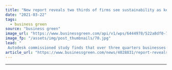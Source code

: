 ```yaml
---
title: "New report reveals two thirds of firms see sustainability as key to corporate strategy"
date: "2021-03-22"
tags: 
  - business green
source: "business green"
image_url: "https://www.businessgreen.com/api/v1/wps/6444978/522a8df0-7bd5-4929-b7a9-ab07bb343272/2/iStock-1222647141-185x114.jpg"
image_fp: "/assets/img/post_thumbnails/70.jpg"
lead: "
 Autodesk commissioned study finds that over three quarters businesses believe embracing sustainability measures gives them a strategic edge ..."
article_url: "https://www.businessgreen.com/news/4028831/report-reveals-thirds-firms-sustainability-key-corporate-strategy"
---
```


---
